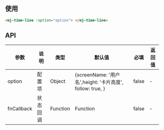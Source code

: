 <!--
 * @Description: 推特小组件使用文档
 * @Author: panrui
 * @Date: 2021-12-30 17:32:05
 * @LastEditTime: 2022-01-21 11:29:47
 * @LastEditors: panrui
 * 不忘初心,不负梦想
-->

## 使用

```html
<mj-time-line :option="option"> </mj-time-line>
```

## API

| 参数       | 说明     | 类型     | 默认值                                                    | 必填  | 返回值 |
| ---------- | -------- | -------- | --------------------------------------------------------- | ----- | ------ |
| option     | 配置项   | Object   | {screenName: '用户名',height: '卡片高度', follow: true, } | false | -      |
| fnCallback | 状态回调 | Function | Function                                                  | false | -      |
